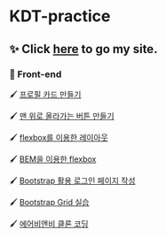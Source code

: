 # KDT-practice

## ✨ Click [here](https://shunny822.github.io/KDT-practice/) to go my site.

### 🎨 Front-end

🖌️ [프로필 카드 만들기](front/profile_card.html)

🖌️ [맨 위로 올라가는 버튼 만들기](front/scroll_to_top.html)

🖌️ [flexbox를 이용한 레이아웃](front/flexbox.html)

🖌️ [BEM을 이용한 flexbox](front/flexbox02.html)

🖌️ [Bootstrap 활용 로그인 페이지 작성](front/bootstrap_clone.html)

🖌️ [Bootstrap Grid 실습](front/grid.html)

🖌️ [에어비앤비 클론 코딩](front/airbnb_clone.html)